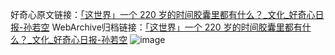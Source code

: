 好奇心原文链接：[「这世界」一个 220 岁的时间胶囊里都有什么？_文化_好奇心日报-孙若空](https://www.qdaily.com/articles/5052.html)
WebArchive归档链接：[「这世界」一个 220 岁的时间胶囊里都有什么？_文化_好奇心日报-孙若空](http://web.archive.org/web/20190623163745/https://www.qdaily.com/articles/5052.html)
![image](http://ww3.sinaimg.cn/large/007d5XDply1g3wcsjbfpej30u0469e81)
